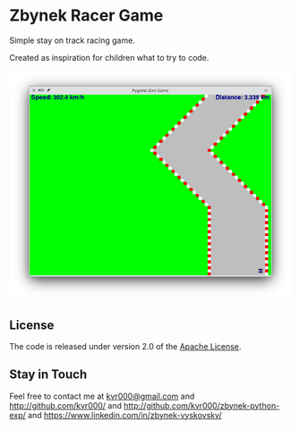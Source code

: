 # Zbynek Racer Game

Simple stay on track racing game.

Created as inspiration for children what to try to code.

![screenshot](doc/image/screenshot.png)

## License

The code is released under version 2.0 of the [Apache License][].


## Stay in Touch

Feel free to contact me at kvr000@gmail.com and http://github.com/kvr000/ and http://github.com/kvr000/zbynek-python-exp/ and https://www.linkedin.com/in/zbynek-vyskovsky/

[Apache License]: http://www.apache.org/licenses/LICENSE-2.0

<!--- vim: set tw=120: --->
